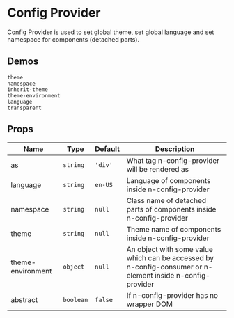 # Config Provider
Config Provider is used to set global theme, set global language and set namespace for components (detached parts).
## Demos
```demo
theme
namespace
inherit-theme
theme-environment
language
transparent
```
## Props
|Name|Type|Default|Description|
|-|-|-|-|
|as|`string`|`'div'`|What tag n-config-provider will be rendered as|
|language|`string`|`en-US`|Language of components inside n-config-provider|
|namespace|`string`|`null`|Class name of detached parts of components inside n-config-provider|
|theme|`string`|`null`|Theme name of components inside n-config-provider|
|theme-environment|`object`|`null`|An object with some value which can be accessed by n-config-consumer or n-element inside n-config-provider|
|abstract|`boolean`|`false`|If n-config-provider has no wrapper DOM|
